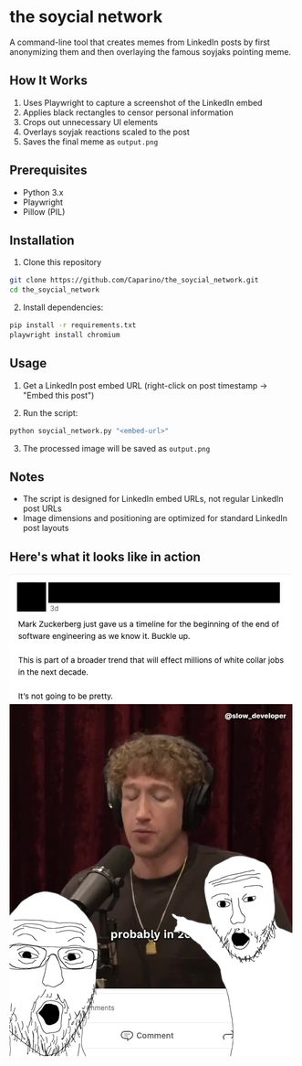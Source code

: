 # the soycial network

A command-line tool that creates memes from LinkedIn posts by first anonymizing them and then overlaying the famous soyjaks pointing meme.

## How It Works
1. Uses Playwright to capture a screenshot of the LinkedIn embed
2. Applies black rectangles to censor personal information
3. Crops out unnecessary UI elements
4. Overlays soyjak reactions scaled to the post
5. Saves the final meme as `output.png`

## Prerequisites
- Python 3.x
- Playwright
- Pillow (PIL)

## Installation
1. Clone this repository
```bash
git clone https://github.com/Caparino/the_soycial_network.git
cd the_soycial_network
```

2. Install dependencies:
```bash
pip install -r requirements.txt
playwright install chromium
```

## Usage
1. Get a LinkedIn post embed URL (right-click on post timestamp → "Embed this post")

2. Run the script:
```bash
python soycial_network.py "<embed-url>"
```

3. The processed image will be saved as `output.png`
   
## Notes
- The script is designed for LinkedIn embed URLs, not regular LinkedIn post URLs
- Image dimensions and positioning are optimized for standard LinkedIn post layouts

## Here's what it looks like in action
![Here's what it looks like in action](sample_outputs/sample_3.png)
